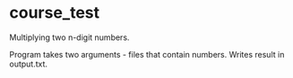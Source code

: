 # course_test
Multiplying two n-digit numbers.

Program takes two arguments - files that contain numbers.
Writes result in output.txt.
